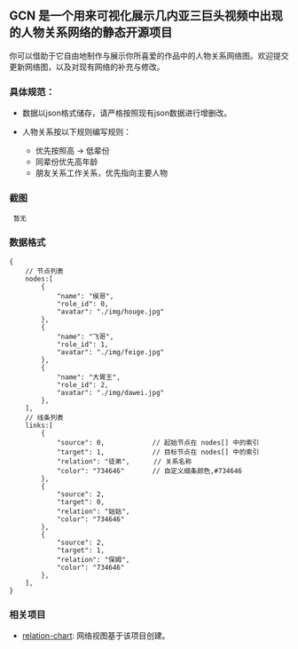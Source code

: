 ## GCN 是一个用来可视化展示几内亚三巨头视频中出现的人物关系网络的静态开源项目

你可以借助于它自由地制作与展示你所喜爱的作品中的人物关系网络图。欢迎提交更新网络图，以及对现有网络的补充与修改。

### 具体规范：

- 数据以json格式储存，请严格按照现有json数据进行增删改。
- 人物关系按以下规则编写规则：

  - 优先按照高 → 低辈份
  - 同辈份优先高年龄
  - 朋友关系工作关系，优先指向主要人物

### 截图

     暂无

### 数据格式

```
{
    // 节点列表
    nodes:[
        {
            "name": "侯哥",
			"role_id": 0,
            "avatar": "./img/houge.jpg"
        },
        {
            "name": "飞哥",
			"role_id": 1,
            "avatar": "./img/feige.jpg"
        },
        {
            "name": "大胃王",
			"role_id": 2,
            "avatar": "./img/dawei.jpg"
        },
    ],
    // 线条列表
    links:[
        {
            "source": 0,            // 起始节点在 nodes[] 中的索引
            "target": 1,            // 目标节点在 nodes[] 中的索引
            "relation": "徒弟",      // 关系名称
            "color": "734646"       // 自定义细条颜色,#734646
        },
        {
            "source": 2,
            "target": 0,
            "relation": "姑姑",
            "color": "734646"
        },
		{
            "source": 2,
            "target": 1,
            "relation": "保姆",
            "color": "734646"
        },
    ],
}
```

### 相关项目

- [relation-chart](https://github.com/xiedajian/relation-chart): 网络视图基于该项目创建。


